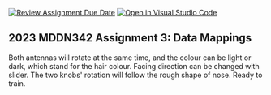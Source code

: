 [![Review Assignment Due Date](https://classroom.github.com/assets/deadline-readme-button-24ddc0f5d75046c5622901739e7c5dd533143b0c8e959d652212380cedb1ea36.svg)](https://classroom.github.com/a/wBh5q70M)
[![Open in Visual Studio Code](https://classroom.github.com/assets/open-in-vscode-718a45dd9cf7e7f842a935f5ebbe5719a5e09af4491e668f4dbf3b35d5cca122.svg)](https://classroom.github.com/online_ide?assignment_repo_id=11103452&assignment_repo_type=AssignmentRepo)
## 2023 MDDN342 Assignment 3: Data Mappings

Both antennas will rotate at the same time, and the colour can be light or dark, which stand for the hair colour.
Facing direction can be changed with slider.
The two knobs' rotation will follow the rough shape of nose.
Ready to train.
